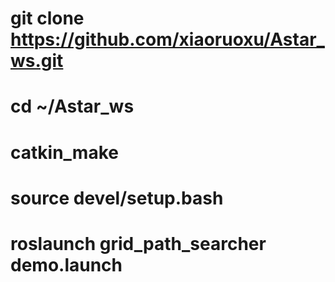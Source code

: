 # git clone https://github.com/xiaoruoxu/Astar_ws.git
# cd ~/Astar_ws
# catkin_make
# source devel/setup.bash
# roslaunch grid_path_searcher demo.launch
